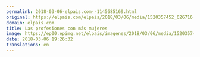 ```yaml
---
permalink: 2018-03-06-elpais.com--1145685169.html
original: https://elpais.com/elpais/2018/03/06/media/1520357452_626716.html#?ref=rss&format=simple&link=link
domain: elpais.com
title: Las profesiones con más mujeres
image: https://ep00.epimg.net/elpais/imagenes/2018/03/06/media/1520357452_626716_1520358171_rrss_normal.png
date: 2018-03-06 19:26:32
translations: en
---
```


